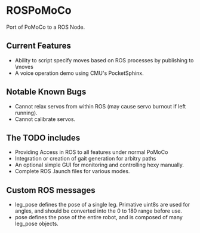 ROSPoMoCo
=========

Port of PoMoCo to a ROS Node.

Current Features
-------------------
* Ability to script specify moves based on ROS processes by publishing to \moves
* A voice operation demo using CMU's PocketSphinx.

Notable Known Bugs
-------------------------
* Cannot relax servos from within ROS (may cause servo burnout if left running).
* Cannot calibrate servos.

The TODO includes
-----------------------
* Providing Access in ROS to all features under normal PoMoCo
* Integration or creation of gait generation for arbitry paths
* An optional simple GUI for monitoring and controlling hexy manually.
* Complete ROS .launch files for various modes.

Custom ROS messages
---------------------------
* leg_pose defines the pose of a single leg. Primative uint8s are used for angles, and should be converted into the 0 to 180 range before use.
* pose defines the pose of the entire robot, and is composed of many leg_pose objects.
